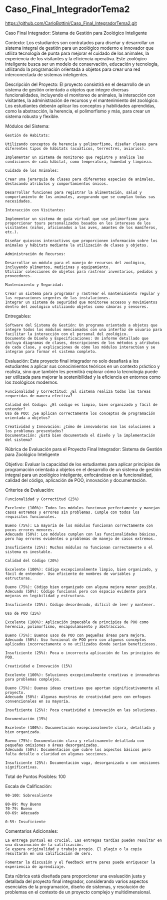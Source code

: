 # Caso_Final_IntegradorTema2
https://github.com/CarloBottini/Caso_Final_IntegradorTema2.git

Caso Final Integrador: Sistema de Gestión para Zoológico Inteligente

Contexto: Los estudiantes son contratados para diseñar y desarrollar un sistema integral de gestión para un zoológico moderno e innovador que utiliza tecnología de punta para mejorar el cuidado de los animales, la experiencia de los visitantes y la eficiencia operativa. Este zoológico inteligente busca ser un modelo de conservación, educación y tecnología, utilizando la programación orientada a objetos para crear una red interconectada de sistemas inteligentes.

Descripción del Proyecto: El proyecto consistirá en el desarrollo de un sistema de gestión orientado a objetos que integre diversas funcionalidades, incluyendo el monitoreo de animales, la interacción con visitantes, la administración de recursos y el mantenimiento del zoológico. Los estudiantes deberán aplicar los conceptos y habilidades aprendidas, como la abstracción, la herencia, el polimorfismo y más, para crear un sistema robusto y flexible.

Módulos del Sistema:

    Gestión de Habitats:

    Utilizando conceptos de herencia y polimorfismo, diseñar clases para diferentes tipos de hábitats (acuáticos, terrestres, aviarios).

    Implementar un sistema de monitoreo que registre y analice las condiciones de cada hábitat, como temperatura, humedad y limpieza.

    Cuidado de los Animales:

    Crear una jerarquía de clases para diferentes especies de animales, destacando atributos y comportamientos únicos.

    Desarrollar funciones para registrar la alimentación, salud y comportamiento de los animales, asegurando que se cumplan todas sus necesidades.

    Interacción con Visitantes:

    Implementar un sistema de guía virtual que use polimorfismo para proporcionar tours personalizados basados en los intereses de los visitantes (niños, aficionados a las aves, amantes de los mamíferos, etc.).

    Diseñar quioscos interactivos que proporcionen información sobre los animales y hábitats mediante la utilización de clases y objetos.

    Administración de Recursos:

    Desarrollar un módulo para el manejo de recursos del zoológico, incluyendo alimentos, medicinas y equipamiento.
    Utilizar colecciones de objetos para rastrear inventarios, pedidos y proveedores.

    Mantenimiento y Seguridad:

    Crear un sistema para programar y rastrear el mantenimiento regular y las reparaciones urgentes de las instalaciones.
    Integrar un sistema de seguridad que monitoree accesos y movimientos dentro del zoológico utilizando objetos como cámaras y sensores.

Entregables:

    Software del Sistema de Gestión: Un programa orientado a objetos que integre todos los módulos mencionados con una interfaz de usuario para facilitar la interacción con el personal del zoológico.
    Documento de Diseño y Especificaciones: Un informe detallado que incluya diagramas de clases, descripciones de los métodos y atributos de cada clase, y explicaciones de cómo los módulos interactúan y se integran para formar el sistema completo.

Evaluación: Este proyecto final integrador no solo desafiará a los estudiantes a aplicar sus conocimientos teóricos en un contexto práctico y realista, sino que también les permitirá explorar cómo la tecnología puede ser utilizada para mejorar la sostenibilidad y la eficiencia en entornos como los zoológicos modernos.

    Funcionalidad y Correctitud: ¿El sistema realiza todas las tareas requeridas de manera efectiva?

    Calidad del Código: ¿El código es limpio, bien organizado y fácil de entender?
    Uso de POO: ¿Se aplican correctamente los conceptos de programación orientada a objetos?

    Creatividad y Innovación: ¿Cómo de innovadoras son las soluciones a los problemas presentados?
    Documentación: ¿Está bien documentado el diseño y la implementación del sistema?

Rúbrica de Evaluación para el Proyecto Final Integrador: Sistema de Gestión para Zoológico Inteligente

Objetivo: Evaluar la capacidad de los estudiantes para aplicar principios de programación orientada a objetos en el desarrollo de un sistema de gestión integral para un zoológico inteligente, enfocándose en la funcionalidad, calidad del código, aplicación de POO, innovación y documentación.

Criterios de Evaluación:

    Funcionalidad y Correctitud (25%)

    Excelente (100%): Todos los módulos funcionan perfectamente y manejan casos extremos y errores sin problemas. Cumple con todos los requisitos funcionales.

    Bueno (75%): La mayoría de los módulos funcionan correctamente con pocos errores menores.
    Adecuado (50%): Los módulos cumplen con las funcionalidades básicas, pero hay errores evidentes o problemas de manejo de casos extremos.

    Insuficiente (25%): Muchos módulos no funcionan correctamente o el sistema es inestable.

    Calidad del Código (20%)

    Excelente (100%): Código excepcionalmente limpio, bien organizado, y fácil de entender. Uso eficiente de nombres de variables y estructuras.

    Bueno (75%): Código bien organizado con alguna mejora menor posible.
    Adecuado (50%): Código funcional pero con espacio evidente para mejoras en legibilidad y estructura.

    Insuficiente (25%): Código desordenado, difícil de leer y mantener.

    Uso de POO (25%)

    Excelente (100%): Aplicación impecable de principios de POO como herencia, polimorfismo, encapsulamiento y abstracción.

    Bueno (75%): Buenos usos de POO con pequeñas áreas para mejora.
    Adecuado (50%): Uso funcional de POO pero con algunos conceptos aplicados incorrectamente o no utilizados donde serían beneficiosos.

    Insuficiente (25%): Poca o incorrecta aplicación de los principios de POO.

    Creatividad e Innovación (15%)

    Excelente (100%): Soluciones excepcionalmente creativas e innovadoras para problemas complejos.

    Bueno (75%): Buenas ideas creativas que aportan significativamente al proyecto.
    Adecuado (50%): Algunas muestras de creatividad pero con enfoques convencionales en su mayoría.

    Insuficiente (25%): Poca creatividad o innovación en las soluciones.

    Documentación (15%)

    Excelente (100%): Documentación excepcionalmente clara, detallada y bien organizada.

    Bueno (75%): Documentación clara y relativamente detallada con pequeñas omisiones o áreas desorganizadas.
    Adecuado (50%): Documentación que cubre los aspectos básicos pero falta detalle o claridad en algunas secciones.

    Insuficiente (25%): Documentación vaga, desorganizada o con omisiones significativas.

Total de Puntos Posibles: 100

Escala de Calificación:

    90-100: Sobresaliente

    80-89: Muy Bueno
    70-79: Bueno
    60-69: Adecuado

    0-59: Insuficiente

Comentarios Adicionales:

    La entrega puntual es crucial. Las entregas tardías pueden resultar en una disminución de la calificación.
    Se espera originalidad y trabajo propio. El plagio o la copia resultarán en una calificación de cero.

    Fomentar la discusión y el feedback entre pares puede enriquecer la experiencia de aprendizaje.

Esta rúbrica está diseñada para proporcionar una evaluación justa y detallada del proyecto final integrador, considerando varios aspectos esenciales de la programación, diseño de sistemas, y resolución de problemas en el contexto de un proyecto complejo y multidimensional.
